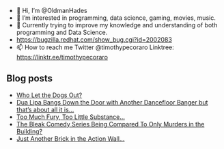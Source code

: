 - 👋 Hi, I’m @OldmanHades
- 👀 I’m interested in programming, data science, gaming, movies, music.
- 🌱 Currently trying to improve my knowledge and understanding of both programming and Data Science.
- https://bugzilla.redhat.com/show_bug.cgi?id=2002083
- 📫 How to reach me Twitter @timothypecoraro
Linktree: https://linktr.ee/timothypecoraro

## Blog posts
<!-- BLOG-POST-LIST:START -->
- [Who Let the Dogs Out?](https://medium.com/@timothypecoraro/who-let-the-dogs-out-a14fda3d6970?source=rss-5097f5c9b801------2)
- [Dua Lipa Bangs Down the Door with Another Dancefloor Banger but that’s about all it is…](https://medium.com/@timothypecoraro/dua-lipa-bangs-down-the-door-with-another-dancefloor-banger-but-thats-about-all-it-is-16a1869a34d2?source=rss-5097f5c9b801------2)
- [Too Much Fury, Too Little Substance…](https://medium.com/@timothypecoraro/too-much-fury-too-little-substance-485b025e7595?source=rss-5097f5c9b801------2)
- [The Bleak Comedy Series Being Compared To Only Murders in the Building?](https://medium.com/@timothypecoraro/the-bleak-comedy-series-being-compared-to-only-murders-in-the-building-f99e10b82892?source=rss-5097f5c9b801------2)
- [Just Another Brick in the Action Wall…](https://medium.com/@timothypecoraro/just-another-brick-in-the-action-wall-9adf1084a236?source=rss-5097f5c9b801------2)
<!-- BLOG-POST-LIST:END -->
